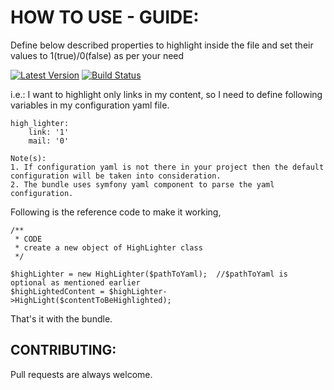 # HOW TO USE - GUIDE:

Define below described properties to highlight inside the file
and set their values to 1(true)/0(false) as per your need


[![Latest Version](https://img.shields.io/packagist/v/nexuslinkservices/link-email-highlighter.svg?style=flat-square)](https://packagist.org/packages/nexuslinkservices/link-email-highlighter)
[![Build Status](https://travis-ci.org/nexuslinkservices/email-link-highlighter.svg?branch=master)](https://travis-ci.org/nexuslinkservices/email-link-highlighter)

i.e.:  I want to highlight only links in my content, so I need to 
define following variables in my configuration yaml file.

```
high_lighter:
    link: '1'
    mail: '0'
```

```
Note(s): 
1. If configuration yaml is not there in your project then the default configuration will be taken into consideration.
2. The bundle uses symfony yaml component to parse the yaml configuration.
```

Following is the reference code to make it working,

```
/**
 * CODE
 * create a new object of HighLighter class
 */

$highLighter = new HighLighter($pathToYaml);  //$pathToYaml is optional as mentioned earlier
$highLightedContent = $highLighter->HighLight($contentToBeHighlighted);
```

That's it with the bundle.

## CONTRIBUTING:

Pull requests are always welcome.